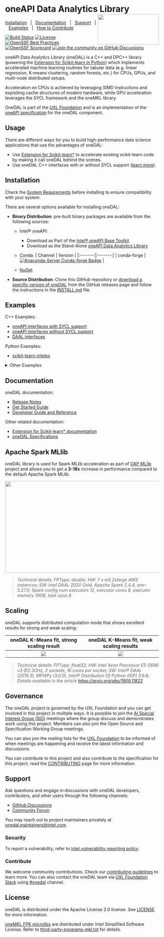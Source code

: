 ﻿<!--
******************************************************************************
* Copyright 2014 Intel Corporation
*
* Licensed under the Apache License, Version 2.0 (the "License");
* you may not use this file except in compliance with the License.
* You may obtain a copy of the License at
*
*     http://www.apache.org/licenses/LICENSE-2.0
*
* Unless required by applicable law or agreed to in writing, software
* distributed under the License is distributed on an "AS IS" BASIS,
* WITHOUT WARRANTIES OR CONDITIONS OF ANY KIND, either express or implied.
* See the License for the specific language governing permissions and
* limitations under the License.
*******************************************************************************/-->

# oneAPI Data Analytics Library <!-- omit in toc --> <img align="right" width="200" height="100" src="https://raw.githubusercontent.com/uxlfoundation/artwork/e98f1a7a3d305c582d02c5f532e41487b710d470/foundation/uxl-foundation-logo-horizontal-color.svg">

[Installation](#installation)&nbsp;&nbsp;&nbsp;|&nbsp;&nbsp;&nbsp;[Documentation](#documentation)&nbsp;&nbsp;&nbsp;|&nbsp;&nbsp;&nbsp;[Support](#support)&nbsp;&nbsp;&nbsp;|&nbsp;&nbsp;&nbsp;[Examples](#examples)&nbsp;&nbsp;&nbsp;|&nbsp;&nbsp;&nbsp;[How to Contribute](CONTRIBUTING.md)&nbsp;&nbsp;&nbsp;

[![Build Status](https://dev.azure.com/daal/DAAL/_apis/build/status/CI?repoName=uxlfoundation/oneDAL&branchName=main)](https://dev.azure.com/daal/DAAL/_build/latest?definitionId=7&branchName=main)
[![License](https://img.shields.io/github/license/uxlfoundation/oneDAL.svg)](https://github.com/uxlfoundation/oneDAL/blob/main/LICENSE)
[![OpenSSF Best Practices](https://www.bestpractices.dev/projects/8859/badge)](https://www.bestpractices.dev/projects/8859)
[![OpenSSF Scorecard](https://api.securityscorecards.dev/projects/github.com/uxlfoundation/oneDAL/badge)](https://securityscorecards.dev/viewer/?uri=github.com/uxlfoundation/oneDAL)
[![Join the community on GitHub Discussions](https://badgen.net/badge/join%20the%20discussion/on%20github/black?icon=github)](https://github.com/uxlfoundation/oneDAL/discussions)

oneAPI Data Analytics Library (oneDAL) is a C++ and DPC++ library (powering the [Extension for Scikit-learn in Python](https://github.com/uxlfoundation/scikit-learn-intelex))
which implements accelerated machine learning routines for tabular data (e.g. linear regression, K-means clustering, random forests, etc.) for CPUs, GPUs, and
multi-node distributed setups.

Acceleration on CPUs is achieved by leveraging SIMD instructions and exploiting cache structures of modern hardware, while GPU acceleration leverages the SYCL framework and the oneMKL library.

OneDAL is part of the [UXL Foundation](http://www.uxlfoundation.org) and is an implementation of the [oneAPI specification](https://oneapi-spec.uxlfoundation.org) for the oneDAL component.

## Usage

There are different ways for you to build high-performance data science applications that use the advantages of oneDAL:
- Use [Extension for Scikit-learn*](https://uxlfoundation.github.io/scikit-learn-intelex/) to accelerate existing scikit-learn code by making it call oneDAL behind the scenes.
- Use oneDAL C++ interfaces with or without SYCL support ([learn more](https://uxlfoundation.github.io/oneDAL/#oneapi-vs-daal-interfaces)).


## Installation

Check the [System Requirements](https://uxlfoundation.github.io/oneDAL/system-requirements.html) before installing to ensure compatibility with your system.

There are several options available for installing oneDAL:

- **Binary Distribution**: pre-built binary packages are available from the following sources:
    - Intel® oneAPI:
        - Download as Part of the [Intel® oneAPI Base Toolkit](https://www.intel.com/content/www/us/en/developer/tools/oneapi/base-toolkit-download.html)
        - Download as the Stand-Alone [oneAPI Data Analytics Library](https://www.intel.com/content/www/us/en/developer/tools/oneapi/onedal-download.html)
    - Conda:
        | Channel | Version |
        |:-------:|:-------:|
        | conda-forge | [![Anaconda-Server Conda-forge Badge](https://anaconda.org/conda-forge/dal-devel/badges/version.svg)](https://anaconda.org/conda-forge/dal-devel) |

    - [NuGet](https://www.nuget.org/packages/inteldal.devel.linux-x64)

- **Source Distribution**: Clone this GitHub repository or [download a specific version of oneDAL](https://github.com/uxlfoundation/oneDAL/releases) from the GitHub releases page and follow the instructions in the [INSTALL.md](INSTALL.md) file.


## Examples

C++ Examples:

- [oneAPI interfaces with SYCL support](https://github.com/uxlfoundation/oneDAL/tree/main/examples/oneapi/dpc)
- [oneAPI interfaces without SYCL support](https://github.com/uxlfoundation/oneDAL/tree/main/examples/oneapi/cpp)
- [DAAL interfaces](https://github.com/uxlfoundation/oneDAL/tree/main/examples/daal/cpp)

Python Examples:
- [scikit-learn-intelex](https://github.com/uxlfoundation/scikit-learn-intelex/tree/main/examples/notebooks)

<details><summary>Other Examples</summary>

- [MPI](https://github.com/uxlfoundation/oneDAL/tree/main/samples/daal/cpp/mpi)
- [MySQL](https://github.com/uxlfoundation/oneDAL/tree/main/samples/daal/cpp/mysql)

</details>

## Documentation

oneDAL documentation:

- [Release Notes](https://github.com/uxlfoundation/oneDAL/releases)
- [Get Started Guide](https://uxlfoundation.github.io/oneDAL/quick-start.html)
- [Developer Guide and Reference](https://uxlfoundation.github.io/oneDAL/)

Other related documentation:

- [Extension for Scikit-learn* documentation](https://uxlfoundation.github.io/scikit-learn-intelex/)
- [oneDAL Specifications](https://oneapi-spec.uxlfoundation.org/specifications/oneapi/latest/elements/onedal/source/#onedal-section)

## Apache Spark MLlib

oneDAL library is used for Spark MLlib acceleration as part of [OAP MLlib](https://github.com/oap-project/oap-mllib) project and allows you to get a **3-18x** increase in performance compared to the default Apache Spark MLlib.

<img style="display:inline;" height=300 width=550 src="docs/readme-charts/intel%20oneDAL%20Spark%20samples%20vs%20Apache%20Spark%20MLlib.png"></a>

>*Technical details: FPType: double; HW: 7 x m5.2xlarge AWS instances; SW: Intel DAAL 2020 Gold, Apache Spark 2.4.4, emr-5.27.0; Spark config num executors 12, executor cores 8, executor memory 19GB, task cpus 8*

## Scaling

oneDAL supports distributed computation mode that shows excellent results for strong and weak scaling:

oneDAL K-Means fit, strong scaling result | oneDAL K-Means fit, weak scaling results
:-------------------------:|:-------------------------:
![](docs/readme-charts/Intel%20oneDAL%20KMeans%20strong%20scaling.png)  |   ![](docs/readme-charts/intel%20oneDAL%20KMeans%20weak%20scaling.png)

>*Technical details: FPType: float32; HW: Intel Xeon Processor E5-2698 v3 @2.3GHz, 2 sockets, 16 cores per socket; SW: Intel® DAAL (2019.3), MPI4Py (3.0.0), Intel® Distribution Of Python (IDP) 3.6.8; Details available in the article https://arxiv.org/abs/1909.11822*

## Governance

The oneDAL project is governed by the UXL Foundation and you can get involved in this project in multiple ways. It is possible to join the [AI Special Interest Group (SIG)](https://github.com/uxlfoundation/foundation/tree/main/ai) meetings where the group discuss and demonstrates work using this project. Members can also join the Open Source and Specification Working Group meetings.

You can also join the mailing lists for the [UXL Foundation](https://lists.uxlfoundation.org/g/main/subgroups) to be informed of when meetings are happening and receive the latest information and discussions.

You can contribute to this project and also contribute to the specification for this project, read the [CONTRIBUTING](CONTRIBUTING.md) page for more information.


## Support

Ask questions and engage in discussions with oneDAL developers, contributers, and other users through the following channels:

- [GitHub Discussions](https://github.com/uxlfoundation/oneDAL/discussions)
- [Community Forum](https://community.intel.com/t5/Intel-oneAPI-Data-Analytics/bd-p/oneapi-data-analytics-library)

You may reach out to project maintainers privately at onedal.maintainers@intel.com.

### Security <!-- omit in toc -->

To report a vulnerability, refer to [Intel vulnerability reporting policy](https://www.intel.com/content/www/us/en/security-center/default.html).

### Contribute <!-- omit in toc -->

We welcome community contributions. Check our [contributing guidelines](CONTRIBUTING.md) to learn more. You can also contact the oneDAL team via [UXL Foundation Slack] using
[#onedal] channel.

[UXL Foundation Slack]: https://slack-invite.uxlfoundation.org/
[#onedal]: https://uxlfoundation.slack.com/channels/onedal

## License <!-- omit in toc -->

oneDAL is distributed under the Apache License 2.0 license. See [LICENSE](LICENSE) for more information.

[oneMKL FPK microlibs](https://github.com/uxlfoundation/oneDAL/releases/tag/Dependencies)
are distributed under Intel Simplified Software License.
Refer to [third-party-programs-mkl.txt](third-party-programs-mkl.txt) for details.
